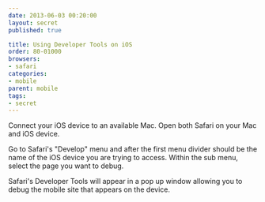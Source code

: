 ```yaml
---
date: 2013-06-03 00:20:00
layout: secret
published: true

title: Using Developer Tools on iOS
order: 80-01000
browsers:
- safari
categories:
- mobile
parent: mobile
tags:
- secret
---
```


<p class="safari">Connect your iOS device to an available Mac. Open both Safari on your Mac and iOS device.</p>

<p class="safari">Go to Safari's "Develop" menu and after the first menu divider should be the name of the iOS device you are trying to access. Within the sub menu, select the page you want to debug.</p>

<p class="safari">Safari's Developer Tools will appear in a pop up window allowing you to debug the mobile site that appears on the device.</p>